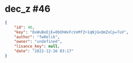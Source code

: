
# dec_z #46
                
```JSON
{
    "id": 46,
    "key": "DxWuBeEjE=0bOhWxFcVoMfZ+1qNjGxQmZxCp=7uV",
    "author": "fwRelik",
    "owner": "undefined",
    "lisance_key": null,
    "date": "2022-12-16 03:17"
}
```
    